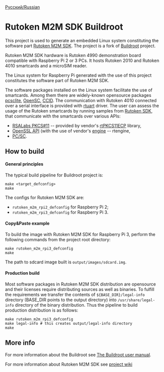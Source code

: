 [Русский/Russian](README_RUS.rutoken.md)

# Rutoken M2M SDK Buildroot

This project is used to generate an embedded Linux system constituting the software part [Rutoken M2M SDK](https://www.rutoken.ru/products/all/rutoken-m2m/). The project is a fork of [Buildroot](https://buildroot.org/) project.

Rutoken M2M SDK hardware is Rutoken 4990 demonstration board compatible with Raspberry Pi 2 or 3 PCs. It hosts Rutoken 2010 and Rutoken 4010 smartcards and a microSIM reader.

The Linux system for Raspberry Pi generated with the use of this project constitutes the software part of Rutoken M2M SDK.

The software packages installed on the Linux system facilitate the use of smartcards. Among them there are widely-known opensource packages [pcsclite](https://pcsclite.apdu.fr/), [OpenSC](https://github.com/OpenSC/OpenSC), [CCID](https://ccid.apdu.fr/). The communication with Rutoken 4010 connected over a serial interface is provided with [rtuart](https://github.com/AktivCo/rtuart) driver. The user can assess the usage of the Rutoken smartcards by running samples from [Rutoken SDK](https://www.rutoken.ru/developers/sdk/), that communicate with the smartcards over various APIs:
* [RSALabs PKCS#11](https://www.cryptsoft.com/pkcs11doc/) -- provided by vendor's [rtPKCS11ECP](https://www.rutoken.ru/support/download/pkcs/) library,
* [OpenSSL API](https://www.openssl.org/docs/manmaster/man3/) (with the use of vendor's [engine](https://github.com/openssl/openssl/blob/OpenSSL_1_1_1e/README.ENGINE) -- rtengine,
* [PC/SC](https://pcsclite.apdu.fr/api/group__API.html).

## How to build

#### General principles

The typical build pipeline for Buildroot project is:

```
make <target_defconfig>
make
```

The configs for Rutoken M2M SDK are:
* `rutoken_m2m_rpi2_defconfig` for Raspberry Pi 2;
* `rutoken_m2m_rpi3_defconfig` for Raspberry Pi 3.

#### Copy&Paste example

To build the image with Rutoken M2M SDK for Raspberry Pi 3, perform the following commands from the project root directory:

```
make rutoken_m2m_rpi3_defconfig
make
```

The path to sdcard image built is `output/images/sdcard.img`.

#### Production build

Most software packages in Rutoken M2M SDK distribution are opensource and their licenses require distributing sources as well as binaries. To fulfill the requirements we transfer the contents of `${BASE_DIR}/legal-info` directory (BASE_DIR points to the output directory) into `/usr/share/legal-info` directory of the binary distribution. Thus the pipeline to build production distribution is as follows:

```
make rutoken_m2m_rpi3_defconfig
make legal-info # this creates output/legal-info directory
make
```

## More info

For more information about the Buildroot see [The Buildroot user manual](https://buildroot.org/downloads/manual/manual.html).

For more information about Rutoken M2M SDK see [project wiki](http://github.ru/AktivCo/rutoken-m2m-sdk-buildroot/wiki)
